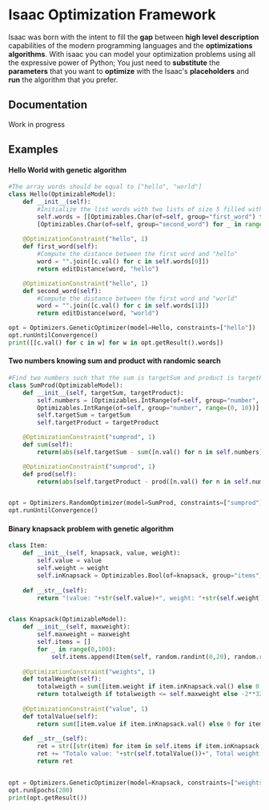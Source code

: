 # Isaac Optimization Framework

Isaac was born with the intent to fill the **gap** between **high level description** capabilities of the modern programming languages and the **optimizations algorithms**.
With isaac you can model your optimization problems using all the expressive power of Python; You just need to **substitute** the **parameters** that you want to **optimize** with the Isaac's **placeholders** and **run** the algorithm that you prefer.

## Documentation

Work in progress

## Examples

#### Hello World with genetic algorithm
```python
#The array words should be equal to ["hello", "world"]
class Hello(OptimizableModel):
    def __init__(self):
        #Initialize the list words with two lists of size 5 filled with Optmizables.Char
        self.words = [[Optimizables.Char(of=self, group="first_word") for _ in range(0, 5)],
        [Optimizables.Char(of=self, group="second_word") for _ in range(0, 5)]]
    
    @OptimizationConstraint("hello", 1)
    def first_word(self):
        #Compute the distance between the first word and "hello"
        word = "".join([c.val() for c in self.words[0]])
        return editDistance(word, "hello")

    @OptimizationConstraint("hello", 1)
    def second_word(self):
        #Compute the distance between the first word and "world"
        word = "".join([c.val() for c in self.words[1]])
        return editDistance(word, "world")

opt = Optimizers.GeneticOptimizer(model=Hello, constraints=["hello"])
opt.runUntilConvergence()
print([[c.val() for c in w] for w in opt.getResult().words])
```
#### Two numbers knowing sum and product with randomic search

```python
#Find two numbers such that the sum is targetSum and product is targetProduct
class SumProd(OptimizableModel):
    def __init__(self, targetSum, targetProduct):
        self.numbers = [Optimizables.IntRange(of=self, group="number", range=(0, 10)), 
        Optimizables.IntRange(of=self, group="number", range=(0, 10))]
        self.targetSum = targetSum
        self.targetProduct = targetProduct

    @OptimizationConstraint("sumprod", 1)
    def sum(self):
        return(abs(self.targetSum - sum([n.val() for n in self.numbers])))

    @OptimizationConstraint("sumprod", 1)
    def prod(self):
        return(abs(self.targetProduct - prod([n.val() for n in self.numbers])))


opt = Optimizers.RandomOptimizer(model=SumProd, constraints=["sumprod"], args=(7, 12))
opt.runUntilConvergence()
```
#### Binary knapsack problem with genetic algorithm

```python
class Item:
    def __init__(self, knapsack, value, weight):
        self.value = value
        self.weight = weight
        self.inKnapsack = Optimizables.Bool(of=knapsack, group="items")
    
    def __str__(self):
        return "(value: "+str(self.value)+", weight: "+str(self.weight)+")"


class Knapsack(OptimizableModel):
    def __init__(self, maxweight):
        self.maxweight = maxweight
        self.items = []
        for _ in range(0,100):
            self.items.append(Item(self, random.randint(0,20), random.randint(0,20)))
    
    @OptimizationConstraint("weights", 1)
    def totalWeight(self):
        totalweigth = sum([item.weight if item.inKnapsack.val() else 0 for item in self.items])
        return totalweigth if totalweigth <= self.maxweight else -2**32
    
    @OptimizationConstraint("value", 1)
    def totalValue(self):
        return sum([item.value if item.inKnapsack.val() else 0 for item in self.items])
    
    def __str__(self):
        ret = str([str(item) for item in self.items if item.inKnapsack.val()])+"\n"
        ret += "Totale value: "+str(self.totalValue())+", Total weight: "+str(self.totalWeight())
        return ret


opt = Optimizers.GeneticOptimizer(model=Knapsack, constraints=["weights", "value"], args=(500,), maximize=True)
opt.runEpochs(200)
print(opt.getResult())
```